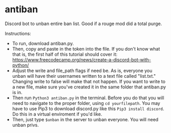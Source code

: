 # antiban
Discord bot to unban entire ban list. Good if a rouge mod did a total purge. 

Instructions: 
* To run, download antiban.py.
* Then, copy and paste in the token into the file. If you don't know what that is, the first half of this tutorial should cover it: https://www.freecodecamp.org/news/create-a-discord-bot-with-python/
* Adjust the write and file_path flags if need be. As is, everyone you unban will have their usernames written to a text file called "list.txt." Changing write to false will make that not happen. If you want to write to a new file, make sure you've created it in the same folder that antiban.py is in.
* Then run `Python3 antiban.py` in the terminal. Before you do that you will need to navigate to the proper folder, using `cd yourfilepath`. You may have to use Pip3 to download discord.py like this `Pip3 install discord`. Do this in a virtual enviroment if you'd like. 
* Then, just type `$unban` in the server to unban everyone. You will need unban privs. 
